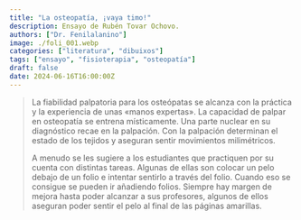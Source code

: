 ```yaml
---
title: "La osteopatía, ¡vaya timo!"
description: Ensayo de Rubén Tovar Ochovo.
authors: ["Dr. Fenilalanino"]
image: ./foli_001.webp
categories: ["literatura", "dibuixos"]
tags: ["ensayo", "fisioterapia", "osteopatía"]
draft: false
date: 2024-06-16T16:00:00Z
---
```


> La fiabilidad palpatoria para los osteópatas se alcanza con la práctica y la experiencia de unas «manos expertas». La capacidad de palpar en osteopatía se entrena místicamente. Una parte nuclear en su diagnóstico recae en la palpación. Con la palpación determinan el estado de los tejidos y aseguran sentir movimientos milimétricos.<p>
A menudo se les sugiere a los estudiantes que practiquen por su cuenta con distintas tareas. Algunas de ellas son colocar un pelo debajo de un folio e intentar sentirlo a través del folio. Cuando eso se consigue se pueden ir añadiendo folios. Siempre hay margen de mejora hasta poder alcanzar a sus profesores, algunos de ellos aseguran poder sentir el pelo al final de las páginas amarillas.
